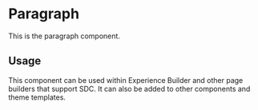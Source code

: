 
# Paragraph

This is the paragraph component.

## Usage

This component can be used within Experience Builder and other page builders
that support SDC. It can also be added to other components and theme templates.
